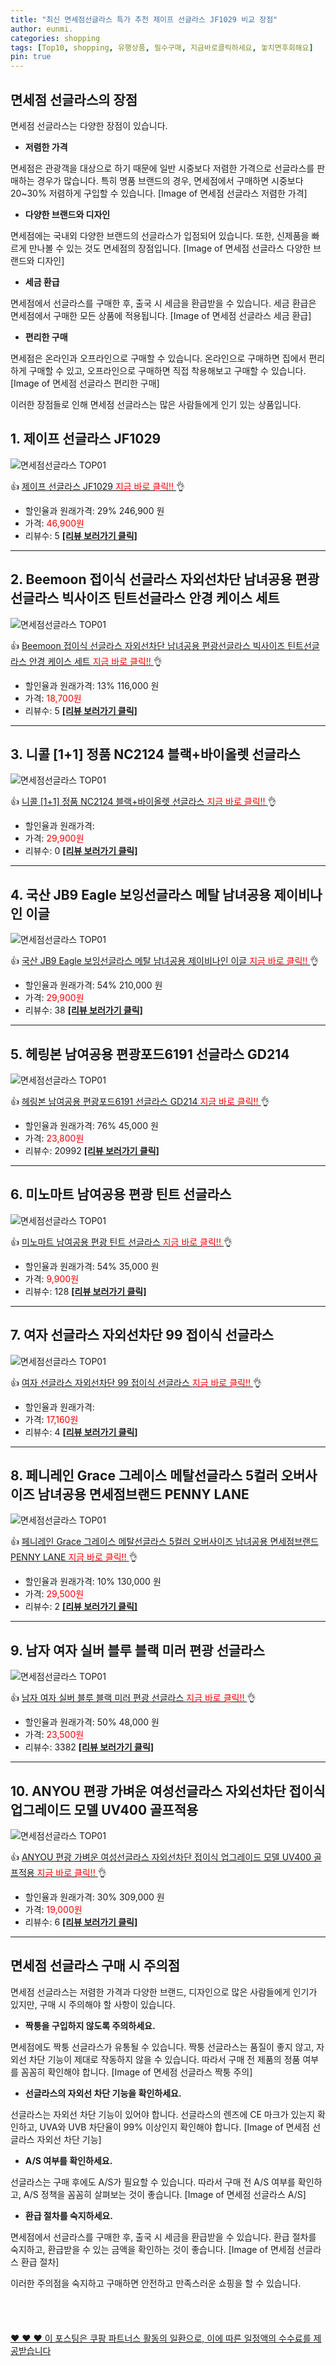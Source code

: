 ```yaml
---
title: "최신 면세점선글라스 특가 추천 제이프 선글라스 JF1029 비교 장점"
author: eunmi.
categories: shopping
tags: [Top10, shopping, 유행상품, 필수구매, 지금바로클릭하세요, 놓치면후회해요]
pin: true
---
```

## 면세점 선글라스의 장점

면세점 선글라스는 다양한 장점이 있습니다.

* **저렴한 가격**

면세점은 관광객을 대상으로 하기 때문에 일반 시중보다 저렴한 가격으로 선글라스를 판매하는 경우가 많습니다. 특히 명품 브랜드의 경우, 면세점에서 구매하면 시중보다 20~30% 저렴하게 구입할 수 있습니다.
[Image of 면세점 선글라스 저렴한 가격]

* **다양한 브랜드와 디자인**

면세점에는 국내외 다양한 브랜드의 선글라스가 입점되어 있습니다. 또한, 신제품을 빠르게 만나볼 수 있는 것도 면세점의 장점입니다.
[Image of 면세점 선글라스 다양한 브랜드와 디자인]

* **세금 환급**

면세점에서 선글라스를 구매한 후, 출국 시 세금을 환급받을 수 있습니다. 세금 환급은 면세점에서 구매한 모든 상품에 적용됩니다.
[Image of 면세점 선글라스 세금 환급]

* **편리한 구매**

면세점은 온라인과 오프라인으로 구매할 수 있습니다. 온라인으로 구매하면 집에서 편리하게 구매할 수 있고, 오프라인으로 구매하면 직접 착용해보고 구매할 수 있습니다.
[Image of 면세점 선글라스 편리한 구매]

이러한 장점들로 인해 면세점 선글라스는 많은 사람들에게 인기 있는 상품입니다.

   

## 1. 제이프 선글라스 JF1029

![면세점선글라스 TOP01](https://thumbnail8.coupangcdn.com/thumbnails/remote/230x230ex/image/vendor_inventory/2b6a/c907b339c97ad032fa2a336c2c2f531e3754ee0e624eb1fe31805c00a6b1.png)


👍 [제이프 선글라스 JF1029 <font color=red> 지금 바로 클릭!! </font> ](https://link.coupang.com/re/AFFSDP?lptag=AF3617701&subid=GithubCoopas&pageKey=7475459587&traceid=V0-153&itemId=19514939823&vendorItemId=86623711847) 👌 


- 할인율과 원래가격: 29%  246,900   원
- 가격: <span style='color:red'>46,900원</span>
- 리뷰수: 5  [**[리뷰 보러가기 클릭]**](https://link.coupang.com/re/AFFSDP?lptag=AF3617701&subid=GithubCoopas&pageKey=7475459587&traceid=V0-153&itemId=19514939823&vendorItemId=86623711847)

---


   

## 2. Beemoon 접이식 선글라스 자외선차단 남녀공용 편광선글라스 빅사이즈 틴트선글라스 안경 케이스 세트

![면세점선글라스 TOP01](https://thumbnail7.coupangcdn.com/thumbnails/remote/230x230ex/image/vendor_inventory/b114/a8a7bff0603a2a3a2b291994d1253ed3e075e6a4ff60c170fc42d64cf934.jpg)


👍 [Beemoon 접이식 선글라스 자외선차단 남녀공용 편광선글라스 빅사이즈 틴트선글라스 안경 케이스 세트 <font color=red> 지금 바로 클릭!! </font> ](https://link.coupang.com/re/AFFSDP?lptag=AF3617701&subid=GithubCoopas&pageKey=7400336858&traceid=V0-153&itemId=19153080151&vendorItemId=86271995857) 👌 


- 할인율과 원래가격: 13%  116,000   원
- 가격: <span style='color:red'>18,700원</span>
- 리뷰수: 5  [**[리뷰 보러가기 클릭]**](https://link.coupang.com/re/AFFSDP?lptag=AF3617701&subid=GithubCoopas&pageKey=7400336858&traceid=V0-153&itemId=19153080151&vendorItemId=86271995857)

---


   

## 3. 니콜 [1+1] 정품 NC2124 블랙+바이올렛 선글라스

![면세점선글라스 TOP01](https://thumbnail9.coupangcdn.com/thumbnails/remote/230x230ex/image/operator/530555102/ca1e89db-d398-dd0c-3a9b-ed020c5f5270.jpg)


👍 [니콜 [1+1] 정품 NC2124 블랙+바이올렛 선글라스 <font color=red> 지금 바로 클릭!! </font> ](https://link.coupang.com/re/AFFSDP?lptag=AF3617701&subid=GithubCoopas&pageKey=185492120&traceid=V0-153&itemId=530555102&vendorItemId=4450967164) 👌 


- 할인율과 원래가격: 
- 가격: <span style='color:red'>29,900원</span>
- 리뷰수: 0  [**[리뷰 보러가기 클릭]**](https://link.coupang.com/re/AFFSDP?lptag=AF3617701&subid=GithubCoopas&pageKey=185492120&traceid=V0-153&itemId=530555102&vendorItemId=4450967164)

---


   

## 4. 국산 JB9 Eagle 보잉선글라스 메탈 남녀공용 제이비나인 이글

![면세점선글라스 TOP01](https://thumbnail9.coupangcdn.com/thumbnails/remote/230x230ex/image/vendor_inventory/efe7/0a1e3f6ec7ab1fcfe878ff3dbbcfee0b90f55da70b9a0b596da393f6aaaf.jpg)


👍 [국산 JB9 Eagle 보잉선글라스 메탈 남녀공용 제이비나인 이글 <font color=red> 지금 바로 클릭!! </font> ](https://link.coupang.com/re/AFFSDP?lptag=AF3617701&subid=GithubCoopas&pageKey=7186115574&traceid=V0-153&itemId=18133509252&vendorItemId=84097449449) 👌 


- 할인율과 원래가격: 54%  210,000   원
- 가격: <span style='color:red'>29,900원</span>
- 리뷰수: 38  [**[리뷰 보러가기 클릭]**](https://link.coupang.com/re/AFFSDP?lptag=AF3617701&subid=GithubCoopas&pageKey=7186115574&traceid=V0-153&itemId=18133509252&vendorItemId=84097449449)

---


   

## 5. 헤링본 남여공용 편광포드6191 선글라스 GD214

![면세점선글라스 TOP01](https://thumbnail8.coupangcdn.com/thumbnails/remote/230x230ex/image/vendor_inventory/a980/94c5ba4e6012f2097c244a13612eecf88227cb0051cc66ccac2ca7cbb36d.jpg)


👍 [헤링본 남여공용 편광포드6191 선글라스 GD214 <font color=red> 지금 바로 클릭!! </font> ](https://link.coupang.com/re/AFFSDP?lptag=AF3617701&subid=GithubCoopas&pageKey=2038631788&traceid=V0-153&itemId=3466307419&vendorItemId=71452662855) 👌 


- 할인율과 원래가격: 76%  45,000   원
- 가격: <span style='color:red'>23,800원</span>
- 리뷰수: 20992  [**[리뷰 보러가기 클릭]**](https://link.coupang.com/re/AFFSDP?lptag=AF3617701&subid=GithubCoopas&pageKey=2038631788&traceid=V0-153&itemId=3466307419&vendorItemId=71452662855)

---


   

## 6. 미노마트 남여공용 편광 틴트 선글라스

![면세점선글라스 TOP01](https://thumbnail9.coupangcdn.com/thumbnails/remote/230x230ex/image/vendor_inventory/7704/419af2e6d2ff1c15e5a447bc5c0205e76ee23464bab9e79372750d0d25f4.jpg)


👍 [미노마트 남여공용 편광 틴트 선글라스 <font color=red> 지금 바로 클릭!! </font> ](https://link.coupang.com/re/AFFSDP?lptag=AF3617701&subid=GithubCoopas&pageKey=7535164763&traceid=V0-153&itemId=19794926797&vendorItemId=87009522235) 👌 


- 할인율과 원래가격: 54%  35,000   원
- 가격: <span style='color:red'>9,900원</span>
- 리뷰수: 128  [**[리뷰 보러가기 클릭]**](https://link.coupang.com/re/AFFSDP?lptag=AF3617701&subid=GithubCoopas&pageKey=7535164763&traceid=V0-153&itemId=19794926797&vendorItemId=87009522235)

---


   

## 7. 여자 선글라스 자외선차단 99 접이식 선글라스

![면세점선글라스 TOP01](https://thumbnail7.coupangcdn.com/thumbnails/remote/230x230ex/image/vendor_inventory/9cc6/b35e8b7433278211c4418b6b255493b563896b52aed073620c35bd06a4e6.jpg)


👍 [여자 선글라스 자외선차단 99 접이식 선글라스 <font color=red> 지금 바로 클릭!! </font> ](https://link.coupang.com/re/AFFSDP?lptag=AF3617701&subid=GithubCoopas&pageKey=6504082882&traceid=V0-153&itemId=14334418706&vendorItemId=86457368503) 👌 


- 할인율과 원래가격: 
- 가격: <span style='color:red'>17,160원</span>
- 리뷰수: 4  [**[리뷰 보러가기 클릭]**](https://link.coupang.com/re/AFFSDP?lptag=AF3617701&subid=GithubCoopas&pageKey=6504082882&traceid=V0-153&itemId=14334418706&vendorItemId=86457368503)

---


   

## 8. 페니레인 Grace 그레이스 메탈선글라스 5컬러 오버사이즈 남녀공용 면세점브랜드 PENNY LANE

![면세점선글라스 TOP01](https://thumbnail9.coupangcdn.com/thumbnails/remote/230x230ex/image/vendor_inventory/a672/729c23485f84a912ec234d77766a6d73f335135a1d81de3f9839a1169d40.jpg)


👍 [페니레인 Grace 그레이스 메탈선글라스 5컬러 오버사이즈 남녀공용 면세점브랜드 PENNY LANE <font color=red> 지금 바로 클릭!! </font> ](https://link.coupang.com/re/AFFSDP?lptag=AF3617701&subid=GithubCoopas&pageKey=7375257294&traceid=V0-153&itemId=19034456537&vendorItemId=86158467602) 👌 


- 할인율과 원래가격: 10%  130,000   원
- 가격: <span style='color:red'>29,500원</span>
- 리뷰수: 2  [**[리뷰 보러가기 클릭]**](https://link.coupang.com/re/AFFSDP?lptag=AF3617701&subid=GithubCoopas&pageKey=7375257294&traceid=V0-153&itemId=19034456537&vendorItemId=86158467602)

---


   

## 9. 남자 여자 실버 블루 블랙 미러 편광 선글라스

![면세점선글라스 TOP01](https://thumbnail6.coupangcdn.com/thumbnails/remote/230x230ex/image/vendor_inventory/cd70/dfba606c3c8055cb60e8294c504f4fed4e4c45368d1e8f46bc7340ba7142.jpg)


👍 [남자 여자 실버 블루 블랙 미러 편광 선글라스 <font color=red> 지금 바로 클릭!! </font> ](https://link.coupang.com/re/AFFSDP?lptag=AF3617701&subid=GithubCoopas&pageKey=4322039006&traceid=V0-153&itemId=5031917635&vendorItemId=72341719293) 👌 


- 할인율과 원래가격: 50%  48,000   원
- 가격: <span style='color:red'>23,500원</span>
- 리뷰수: 3382  [**[리뷰 보러가기 클릭]**](https://link.coupang.com/re/AFFSDP?lptag=AF3617701&subid=GithubCoopas&pageKey=4322039006&traceid=V0-153&itemId=5031917635&vendorItemId=72341719293)

---


   

## 10. ANYOU 편광 가벼운 여성선글라스 자외선차단 접이식 업그레이드 모델 UV400 골프적용

![면세점선글라스 TOP01](https://thumbnail8.coupangcdn.com/thumbnails/remote/230x230ex/image/vendor_inventory/1671/1024de1ecc037e1d746bca66c8c2f8a6a1782df6385b1126083384c70a50.jpg)


👍 [ANYOU 편광 가벼운 여성선글라스 자외선차단 접이식 업그레이드 모델 UV400 골프적용 <font color=red> 지금 바로 클릭!! </font> ](https://link.coupang.com/re/AFFSDP?lptag=AF3617701&subid=GithubCoopas&pageKey=7368103912&traceid=V0-153&itemId=18999690046&vendorItemId=86516999586) 👌 


- 할인율과 원래가격: 30%  309,000   원
- 가격: <span style='color:red'>19,000원</span>
- 리뷰수: 6  [**[리뷰 보러가기 클릭]**](https://link.coupang.com/re/AFFSDP?lptag=AF3617701&subid=GithubCoopas&pageKey=7368103912&traceid=V0-153&itemId=18999690046&vendorItemId=86516999586)

---
## 면세점 선글라스 구매 시 주의점

면세점 선글라스는 저렴한 가격과 다양한 브랜드, 디자인으로 많은 사람들에게 인기가 있지만, 구매 시 주의해야 할 사항이 있습니다.

* **짝퉁을 구입하지 않도록 주의하세요.**

면세점에도 짝퉁 선글라스가 유통될 수 있습니다. 짝퉁 선글라스는 품질이 좋지 않고, 자외선 차단 기능이 제대로 작동하지 않을 수 있습니다. 따라서 구매 전 제품의 정품 여부를 꼼꼼히 확인해야 합니다.
[Image of 면세점 선글라스 짝퉁 주의]

* **선글라스의 자외선 차단 기능을 확인하세요.**

선글라스는 자외선 차단 기능이 있어야 합니다. 선글라스의 렌즈에 CE 마크가 있는지 확인하고, UVA와 UVB 차단율이 99% 이상인지 확인해야 합니다.
[Image of 면세점 선글라스 자외선 차단 기능]

* **A/S 여부를 확인하세요.**

선글라스는 구매 후에도 A/S가 필요할 수 있습니다. 따라서 구매 전 A/S 여부를 확인하고, A/S 정책을 꼼꼼히 살펴보는 것이 좋습니다.
[Image of 면세점 선글라스 A/S]

* **환급 절차를 숙지하세요.**

면세점에서 선글라스를 구매한 후, 출국 시 세금을 환급받을 수 있습니다. 환급 절차를 숙지하고, 환급받을 수 있는 금액을 확인하는 것이 좋습니다.
[Image of 면세점 선글라스 환급 절차]

이러한 주의점을 숙지하고 구매하면 안전하고 만족스러운 쇼핑을 할 수 있습니다.<br><br><br><br><br> [ ❤ ❤ ❤ 이 포스팅은 쿠팡 파트너스 활동의 일환으로, 이에 따른 일정액의 수수료를 제공받습니다](https://link.coupang.com/a/bcEFyh)